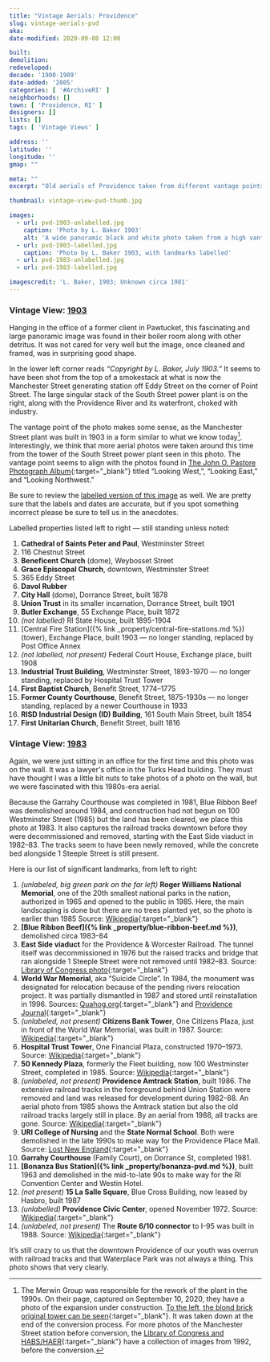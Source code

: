 ```yaml
---
title: "Vintage Aerials: Providence"
slug: vintage-aerials-pvd
aka: 
date-modified: 2020-09-08 12:00

built: 
demolition: 
redeveloped: 
decade: '1900-1909'
date-added: '2005'
categories: [ '#ArchiveRI' ]
neighborhoods: []
town: [ 'Providence, RI' ]
designers: []
lists: []
tags: [ 'Vintage Views' ]

address: ''
latitude: ''
longitude: ''
gmap: ""

meta: ""
excerpt: "Old aerials of Providence taken from different vantage points and at different times in its development."

thumbnail: vintage-view-pvd-thumb.jpg

images:
  - url: pvd-1903-unlabelled.jpg
    caption: 'Photo by L. Baker 1903'
    alt: 'A wide panoramic black and white photo taken from a high vantage point looking north across the city of Providence at the turn of the 20th century. A dense Jewelry District is in the foreground, with the Providence River harbor on the right and the base of College Hill.'
  - url: pvd-1903-labelled.jpg
    caption: 'Photo by L. Baker 1903, with landmarks labelled'
  - url: pvd-1983-unlabelled.jpg
  - url: pvd-1983-labelled.jpg

imagescredit: 'L. Baker, 1903; Unknown circa 1981'
---
```


### Vintage View: [1903](#photo-1)

Hanging in the office of a former client in Pawtucket, this fascinating and large panoramic image was found in their boiler room along with other detritus. It was not cared for very well but the image, once cleaned and framed, was in surprising good shape. 

In the lower left corner reads _“Copyright by L. Baker, July 1903.”_ It seems to have been shot from the top of a smokestack at what is now the Manchester Street generating station off Eddy Street on the corner of Point Street. The large singular stack of the South Street power plant is on the right, along with the Providence River and its waterfront, choked with industry. 

The vantage point of the photo makes some sense, as the Manchester Street plant was built in 1903 in a form similar to what we know today[^1]. Interestingly, we think that more aerial photos were taken around this time from the tower of the South Street power plant seen in this photo. The vantage point seems to align with the photos found in [The John O. Pastore Photograph Album](//library.providence.edu/spcol/pas_scrbk/pas_scrapb2.html){:target="_blank"} titled “Looking West,”, “Looking East,” and “Looking Northwest.”

[^1]: The Merwin Group was responsible for the rework of the plant in the 1990s. On their page, captured on September 10, 2020, they have a photo of the expansion under construction. [To the left, the blond brick original tower can be seen](http://www.new.merwingroup.com/electric-repowering----manchester-street-station---providence-ri/){:target="_blank"}. It was taken down at the end of the conversion process. For more photos of the Manchester Street station before conversion, the [Library of Congress and HABS/HAER](//www.loc.gov/resource/hhh.ri0458.photos?st=gallery){:target="_blank"} have a collection of images from 1992, before the conversion.  

Be sure to review the [labelled version of this image](#photo-2) as well. We are pretty sure that the labels and dates are accurate, but if you spot something incorrect please be sure to tell us in the anecdotes. 

Labelled properties listed left to right — still standing unless noted:

1. **Cathedral of Saints Peter and Paul**, Westminster Street
1. 116 Chestnut Street 
1. **Beneficent Church** (dome), Weybosset Street
1. **Grace Episcopal Church**, downtown, Westminster Street
1. 365 Eddy Street
1. **Davol Rubber**
1. **City Hall** (dome), Dorrance Street, built 1878
1. **Union Trust** in its smaller incarnation, Dorrance Street, built 1901
1. **Butler Exchange**, 55 Exchange Place, built 1872
1. _(not labelled)_ RI State House, built 1895-1904
1. [Central Fire Station]({% link _property/central-fire-stations.md %}) (tower), Exchange Place, built 1903 — no longer standing, replaced by Post Office Annex
1. _(not labelled, not present)_ Federal Court House, Exchange place, built 1908
1. **Industrial Trust Building**, Westminster Street, 1893-1970 — no longer standing, replaced by Hospital Trust Tower
1. **First Baptist Church**, Benefit Street, 1774–1775
1. **Former County Courthouse**, Benefit Street, 1875-1930s — no longer standing, replaced by a newer Courthouse in 1933
1. **RISD Industrial Design (ID) Building**, 161 South Main Street, built 1854
1. **First Unitarian Church**, Benefit Street, built 1816


### Vintage View: [1983](#photo-3)

Again, we were just sitting in an office for the first time and this photo was on the wall. It was a lawyer's office in the Turks Head building. They must have thought I was a little bit nuts to take photos of a photo on the wall, but we were fascinated with this 1980s-era aerial. 

Because the Garrahy Courthouse was completed in 1981, Blue Ribbon Beef was demolished around 1984, and construction had not begun on 100 Westminster Street (1985) but the land has been cleared, we place this photo at 1983. It also captures the railroad tracks downtown before they were decommissioned and removed, starting with the East Side viaduct in 1982–83. The tracks seem to have been newly removed, while the concrete bed alongside 1 Steeple Street is still present. 

Here is our list of significant landmarks, from left to right:

1. _(unlabeled, big green park on the far left)_ **Roger Williams National Memorial**, one of the 20th smallest national parks in the nation, authorized in 1965 and opened to the public in 1985. Here, the main landscaping is done but there are no trees planted yet, so the photo is earlier than 1985 Source: [Wikipedia](//en.wikipedia.org/wiki/Roger_Williams_National_Memorial){:target="_blank"}
1. **[Blue Ribbon Beef]({% link _property/blue-ribbon-beef.md %})**, demolished circa 1983–84
1. **East Side viaduct** for the Providence & Worcester Railroad. The tunnel itself was decommissioned in 1976 but the raised tracks and bridge that ran alongside 1 Steeple Street were not removed until 1982–83. Source: [Library of Congress photo](//www.loc.gov/pictures/item/ri0396.photos.145838p/resource/){:target="_blank"}
1. **World War Memorial**, aka “Suicide Circle”. In 1984, the monument was designated for relocation because of the pending rivers relocation project. It was partially dismantled in 1987 and stored until reinstallation in 1996. Sources: [Quahog.org](//www.quahog.org/factsfolklore/index.php?id=32){:target="_blank"} and [Providence Journal](//www.providencejournal.com/entertainmentlife/20170406/ri-time-lapse-two-locations-for-providences-landmark-world-war-i-memorial){:target="_blank"}
1. _(unlabeled, not present)_ **Citizens Bank Tower**, One Citizens Plaza, just in front of the World War Memorial, was built in 1987. Source: [Wikipedia](//en.wikipedia.org/wiki/One_Citizens_Plaza){:target="_blank"}
1. **Hospital Trust Tower**, One Financial Plaza, constructed 1970–1973. Source: [Wikipedia](//en.wikipedia.org/wiki/One_Financial_Plaza_(Providence)){:target="_blank"}
1. **50 Kennedy Plaza**, formerly the Fleet building, now 100 Westminster Street, completed in 1985. Source: [Wikipedia](//en.wikipedia.org/wiki/50_Kennedy_Plaza){:target="_blank"}
1. _(unlabeled, not present)_ **Providence Amtrack Station**, built 1986. The extensive railroad tracks in the foreground behind Union Station were removed and land was released for development during 1982–88. An aerial photo from 1985 shows the Amtrack station but also the old railroad tracks largely still in place. By an aerial from 1988, all tracks are gone. Source: [Wikipedia](//en.wikipedia.org/wiki/Providence_station){:target="_blank"}
1. **URI College of Nursing** and the **State Normal School**. Both were demolished in the late 1990s to make way for the Providence Place Mall. Source: [Lost New England](//lostnewengland.com/2016/11/rhode-island-normal-school-providence-ri/){:target="_blank"}
1. **Garrahy Courthouse** (Family Court), on Dorrance St, completed 1981. 
1. **[Bonanza Bus Station]({% link _property/bonanza-pvd.md %})**, built 1963 and demolished in the mid-to-late 90s to make way for the RI Convention Center and Westin Hotel.
1. _(not present)_ **15 La Salle Square**, Blue Cross Building, now leased by Hasbro, built 1987
1. _(unlabelled)_ **Providence Civic Center**, opened November 1972. Source: [Wikipedia](//en.wikipedia.org/wiki/Dunkin%27_Donuts_Center){:target="_blank"}
1. _(unlabeled, not present)_ The **Route 6/10 connector** to I-95 was built in 1988. Source: [Wikipedia](//en.wikipedia.org/wiki/Rhode_Island_Route_10){:target="_blank"}

It’s still crazy to us that the downtown Providence of our youth was overrun with railroad tracks and that Waterplace Park was not always a thing. This photo shows that very clearly. 
